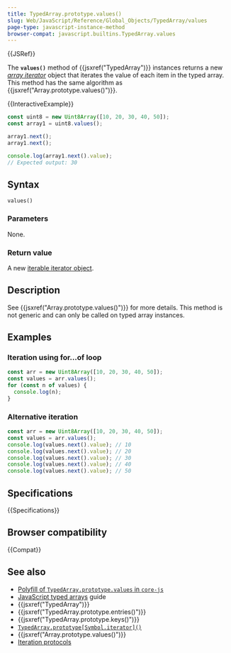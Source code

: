```yaml
---
title: TypedArray.prototype.values()
slug: Web/JavaScript/Reference/Global_Objects/TypedArray/values
page-type: javascript-instance-method
browser-compat: javascript.builtins.TypedArray.values
---
```


{{JSRef}}

The **`values()`** method of {{jsxref("TypedArray")}} instances returns a new _[array iterator](/en-US/docs/Web/JavaScript/Reference/Global_Objects/Iterator)_ object that iterates the value of each item in the typed array. This method has the same algorithm as {{jsxref("Array.prototype.values()")}}.

{{InteractiveExample}}

```js interactive-example
const uint8 = new Uint8Array([10, 20, 30, 40, 50]);
const array1 = uint8.values();

array1.next();
array1.next();

console.log(array1.next().value);
// Expected output: 30

```

## Syntax

```js-nolint
values()
```

### Parameters

None.

### Return value

A new [iterable iterator object](/en-US/docs/Web/JavaScript/Reference/Global_Objects/Iterator).

## Description

See {{jsxref("Array.prototype.values()")}} for more details. This method is not generic and can only be called on typed array instances.

## Examples

### Iteration using for...of loop

```js
const arr = new Uint8Array([10, 20, 30, 40, 50]);
const values = arr.values();
for (const n of values) {
  console.log(n);
}
```

### Alternative iteration

```js
const arr = new Uint8Array([10, 20, 30, 40, 50]);
const values = arr.values();
console.log(values.next().value); // 10
console.log(values.next().value); // 20
console.log(values.next().value); // 30
console.log(values.next().value); // 40
console.log(values.next().value); // 50
```

## Specifications

{{Specifications}}

## Browser compatibility

{{Compat}}

## See also

- [Polyfill of `TypedArray.prototype.values` in `core-js`](https://github.com/zloirock/core-js#ecmascript-typed-arrays)
- [JavaScript typed arrays](/en-US/docs/Web/JavaScript/Guide/Typed_arrays) guide
- {{jsxref("TypedArray")}}
- {{jsxref("TypedArray.prototype.entries()")}}
- {{jsxref("TypedArray.prototype.keys()")}}
- [`TypedArray.prototype[Symbol.iterator]()`](/en-US/docs/Web/JavaScript/Reference/Global_Objects/TypedArray/Symbol.iterator)
- {{jsxref("Array.prototype.values()")}}
- [Iteration protocols](/en-US/docs/Web/JavaScript/Reference/Iteration_protocols)
